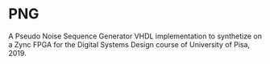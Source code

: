 # PNG
A Pseudo Noise Sequence Generator VHDL implementation to synthetize on a Zync FPGA for the Digital Systems Design course of University of Pisa, 2019.
